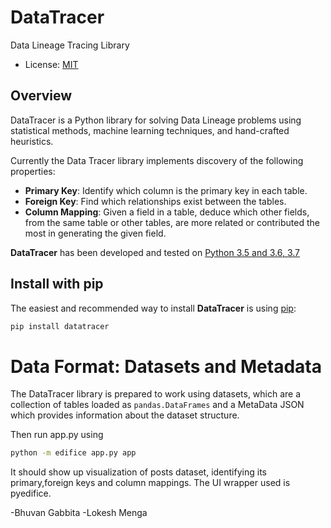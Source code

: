 
# DataTracer

Data Lineage Tracing Library

* License: [MIT](https://github.com/data-dev/DataTracer/blob/master/LICENSE)
## Overview

DataTracer is a Python library for solving Data Lineage problems using statistical
methods, machine learning techniques, and hand-crafted heuristics.

Currently the Data Tracer library implements discovery of the following properties:

* **Primary Key**: Identify which column is the primary key in each table.
* **Foreign Key**: Find which relationships exist between the tables.
* **Column Mapping**: Given a field in a table, deduce which other fields, from the same table
  or other tables, are more related or contributed the most in generating the given field.


**DataTracer** has been developed and tested on [Python 3.5 and 3.6, 3.7](https://www.python.org/downloads/)

## Install with pip

The easiest and recommended way to install **DataTracer** is using [pip](
https://pip.pypa.io/en/stable/):

```bash
pip install datatracer
```

# Data Format: Datasets and Metadata

The DataTracer library is prepared to work using datasets, which are a collection of tables
loaded as `pandas.DataFrames` and a MetaData JSON which provides information about the
dataset structure.


Then run app.py using 

```bash
python -m edifice app.py app 
```

It should show up visualization of posts dataset, identifying its primary,foreign keys and column mappings.
The UI wrapper used is pyedifice.

-Bhuvan Gabbita
-Lokesh Menga